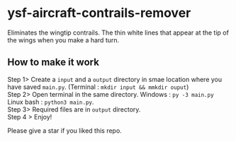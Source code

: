 # ysf-aircraft-contrails-remover
 Eliminates the wingtip contrails. The thin white lines that appear at the tip of the wings when you make a hard turn.
## How to make it work
Step 1> Create a ```input``` and a ```output``` directory in smae location where you have saved ```main.py```. (Terminal : ```mkdir input && mmkdir ouput```)  
Step 2> Open terminal in the same directory. Windows : ```py -3 main.py``` Linux bash : ```python3 main.py```.  
Step 3> Required files are in ```output``` directory.  
Step 4 > Enjoy!  


Please give a star if you liked this repo.
